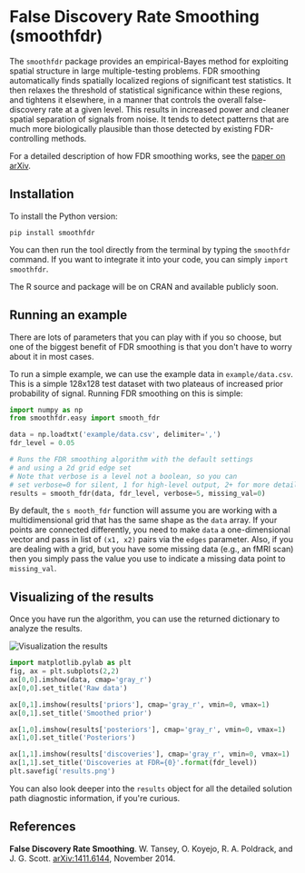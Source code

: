 False Discovery Rate Smoothing (smoothfdr)
==========================================

The `smoothfdr` package provides an empirical-Bayes method for exploiting spatial structure in large multiple-testing problems. FDR smoothing automatically finds spatially localized regions of significant test statistics. It then relaxes the threshold of statistical significance within these regions, and tightens it elsewhere, in a manner that controls the overall false-discovery rate at a given level. This results in increased power and cleaner spatial separation of signals from noise. It tends to detect patterns that are much more biologically plausible than those detected by existing FDR-controlling methods.

For a detailed description of how FDR smoothing works, see the [paper on arXiv](http://arxiv.org/abs/1411.6144).

Installation
------------

To install the Python version:

```
pip install smoothfdr
```

You can then run the tool directly from the terminal by typing the `smoothfdr` command. If you want to integrate it into your code, you can simply `import smoothfdr`.

The R source and package will be on CRAN and available publicly soon.


Running an example
------------------

There are lots of parameters that you can play with if you so choose, but one of the biggest benefit of FDR smoothing is that you don't have to worry about it in most cases.

To run a simple example, we can use the example data in `example/data.csv`. This is a simple 128x128 test dataset with two plateaus of increased prior probability of signal. Running FDR smoothing on this is simple:

```python
import numpy as np
from smoothfdr.easy import smooth_fdr

data = np.loadtxt('example/data.csv', delimiter=',')
fdr_level = 0.05

# Runs the FDR smoothing algorithm with the default settings
# and using a 2d grid edge set
# Note that verbose is a level not a boolean, so you can
# set verbose=0 for silent, 1 for high-level output, 2+ for more details
results = smooth_fdr(data, fdr_level, verbose=5, missing_val=0)
```

By default, the `s
mooth_fdr` function will assume you are working with a multidimensional grid that has the same shape as the `data` array. If your points are connected differently, you need to make `data` a one-dimensional vector and pass in list of `(x1, x2)` pairs via the `edges` parameter. Also, if you are dealing with a grid, but you have some missing data (e.g., an fMRI scan) then you simply pass the value you use to indicate a missing data point to `missing_val`.


Visualizing of the results
--------------------------

Once you have run the algorithm, you can use the returned dictionary to analyze the results.

![Visualization the results](https://raw.githubusercontent.com/tansey/smoothfdr/master/example/results.png)

```python
import matplotlib.pylab as plt
fig, ax = plt.subplots(2,2)
ax[0,0].imshow(data, cmap='gray_r')
ax[0,0].set_title('Raw data')

ax[0,1].imshow(results['priors'], cmap='gray_r', vmin=0, vmax=1)
ax[0,1].set_title('Smoothed prior')

ax[1,0].imshow(results['posteriors'], cmap='gray_r', vmin=0, vmax=1)
ax[1,0].set_title('Posteriors')

ax[1,1].imshow(results['discoveries'], cmap='gray_r', vmin=0, vmax=1)
ax[1,1].set_title('Discoveries at FDR={0}'.format(fdr_level))
plt.savefig('results.png')
```

You can also look deeper into the `results` object for all the detailed solution path diagnostic information, if you're curious.

References
----------

**False Discovery Rate Smoothing**. W. Tansey, O. Koyejo, R. A. Poldrack, and J. G. Scott. [arXiv:1411.6144](http://arxiv.org/abs/1411.6144), November 2014.



































